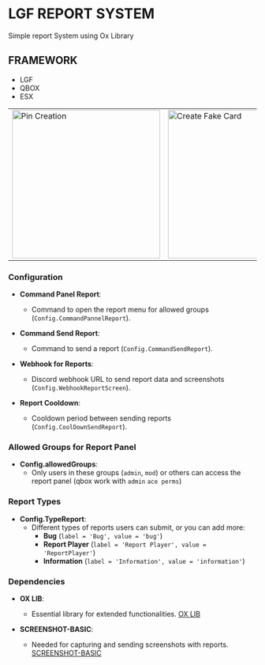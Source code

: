 # LGF REPORT SYSTEM

Simple report System using Ox Library

## FRAMEWORK

- LGF
- QBOX
- ESX

<table>
  <tr>
    <td><img src="https://github.com/ENT510/LGF-Report-System/assets/145626625/1707ce35-4d0c-404c-851a-5491095b64d7" alt="Pin Creation" width="300"/></td>
    <td><img src="https://github.com/ENT510/LGF-Report-System/assets/145626625/e864336f-c7b4-471f-b9d4-4b6a963a4c88" alt="Create Fake Card" width="300"/></td>
    <td><img src="https://github.com/ENT510/LGF-Report-System/assets/145626625/e1f52c70-4c16-4fe9-9234-2b940990ffa0" alt="Create Fake Card" width="300"/></td>
  </tr>
</table>

### Configuration


- **Command Panel Report**: 
  - Command to open the report menu for allowed groups (`Config.CommandPannelReport`).

- **Command Send Report**: 
  - Command to send a report (`Config.CommandSendReport`).

- **Webhook for Reports**: 
  - Discord webhook URL to send report data and screenshots (`Config.WebhookReportScreen`).

- **Report Cooldown**: 
  - Cooldown period between sending reports (`Config.CoolDownSendReport`).

### Allowed Groups for Report Panel

- **Config.allowedGroups**: 
  - Only users in these groups (`admin`, `mod`) or others can access the report panel (qbox work with `admin` `ace perms`)

### Report Types

- **Config.TypeReport**: 
  - Different types of reports users can submit, or you can add more:
    - **Bug** (`label = 'Bug', value = 'bug'`)
    - **Report Player** (`label = 'Report Player', value = 'ReportPlayer'`)
    - **Information** (`label = 'Information', value = 'information'`)

### Dependencies

- **OX LIB**: 
  - Essential library for extended functionalities. [OX LIB](https://github.com/overextended/ox_lib)

- **SCREENSHOT-BASIC**: 
  - Needed for capturing and sending screenshots with reports. [SCREENSHOT-BASIC](https://github.com/citizenfx/screenshot-basic)

